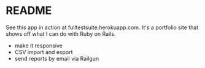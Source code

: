 # README

See this app in action at fulltestsuite.herokuapp.com. It's a portfolio site that shows off what I can do with Ruby on Rails.

* make it responsive
* CSV import and export
* send reports by email via Railgun
